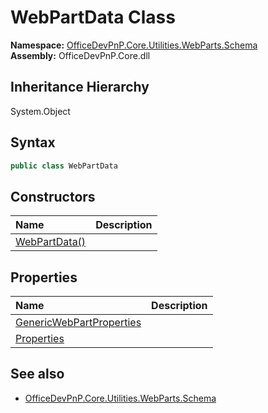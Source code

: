 # WebPartData Class
  

**Namespace:** [OfficeDevPnP.Core.Utilities.WebParts.Schema](OfficeDevPnP.Core.Utilities.WebParts.Schema.md)  
**Assembly:** OfficeDevPnP.Core.dll  
## Inheritance Hierarchy
System.Object  
## Syntax
```C#
public class WebPartData
```
## Constructors
|**Name**|**Description**|
|:-----|:-----|
| [WebPartData()](OfficeDevPnP.Core.Utilities.WebParts.Schema.WebPartData.ctor1.md) |  
## Properties
|**Name**|**Description**|
|:-----|:-----|
| [GenericWebPartProperties](OfficeDevPnP.Core.Utilities.WebParts.Schema.WebPartData.GenericWebPartProperties.md) | 
| [Properties](OfficeDevPnP.Core.Utilities.WebParts.Schema.WebPartData.Properties.md) | 
## See also
- [OfficeDevPnP.Core.Utilities.WebParts.Schema](OfficeDevPnP.Core.Utilities.WebParts.Schema.md)
